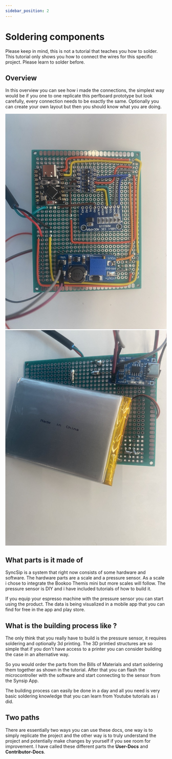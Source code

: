 ```yaml
---
sidebar_position: 2
---
```


# Soldering components

Please keep in mind, this is not a tutorial that teaches you how to solder. This tutorial only shows you how to connect the wires for this specific project. Please learn to solder before.

## Overview

In this overview you can see how i made the connections, the simplest way would be if you one to one replicate this perfboard prototype but look carefully, every connection needs to be exactly the same.
Optionally you can create your own layout but then you should know what you are doing.

![Prototype front](../assets/pressure-frontside.jpeg)
![Prototype front](../assets/pressure-backside.jpeg)


## What parts is it made of

SyncSip is a system that right now consists of some hardware and software. The hardware parts are a scale and a pressure sensor. As a scale i chose to integrate the Bookoo Themis mini but more scales will follow.
The pressure sensor is DIY and i have included tutorials of how to build it.

If you equip your espresso machine with the pressure sensor you can start using the product. The data is being visualized in a mobile app that you can find for free in the app and play store.

## What is the building process like ? 

The only think that you really have to build is the pressure sensor, it requires soldering and optionally 3d printing. The 3D printied structures are so simple that if you don't have access to a printer you can consider building the case in an alternative way.

So you would order the parts from the Bills of Materials and start soldering them together as shown in the tutorial. After that you can flash the microcontroller with the software and start connecting to the sensor from the Synsip App.

The building process can easily be done in a day and all you need is very basic soldering knowledge that you can learn from Youtube tutorials as i did.

## Two paths

There are essentially two ways you can use these docs, one way is to simply replicate the project and the other way is to truly understand the project and potentially make changes by yourself if you see room for improvement.
I have called these different parts the **User-Docs** and **Contributor-Docs**.
